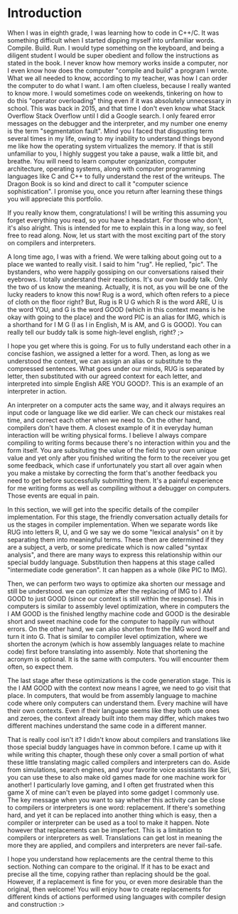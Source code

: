 # Introduction

When I was in eighth grade, I was learning how to code in C++/C. It was
something difficult when I started dipping myself into unfamiliar words.
Compile. Build. Run. I would type something on the keyboard, and being 
a diligent student I would be super obedient and follow the instructions
as stated in the book. I never know how memory works inside a computer,
nor I even know how does the computer "compile and build" a program I 
wrote. What we all needed to know, according to my teacher, was how I 
can order the computer to do what I want. I am often clueless, because
I really wanted to know more. I would sometimes code on weekends, tinkering
on how to do this "operator overloading" thing even if it was absolutely 
unnecessary in school. This was back in 2015, and that time I don't even know what Stack Overflow
Stack Overflow until I did a Google search. I only feared error messages
on the debugger and the interpreter, and my number one enemy is the term
"segmentation fault". Mind you I faced that disgusting term several times
in my life, owing to my inability to understand things beyond me like how
the operating system virtualizes the memory. If that is still unfamiliar 
to you, I highly suggest you take a pause, walk a little bit, and breathe.
You will need to learn computer organization, computer architecture, 
operating systems, along with computer programming languages like 
C and C++ to fully understand the rest of the writeups. The Dragon Book 
is so kind and direct to call it "computer science sophistication". I 
promise you, once you return after learning these things you will appreciate 
this portfolio.

If you really know them, congratulations! I will be writing this assuming 
you forget everything you read, so you have a headstart. For those who don't,
it's also alright. This is intended for me to explain this in a long way, 
so feel free to read along. Now, let us start with the most exciting part
of the story on compilers and interpreters. 

A long time ago, I was with a friend. We were talking about going out to a 
place we wanted to really visit. I said to him "rug". He replied, "pic". 
The bystanders, who were happily gossiping on our conversations raised
their eyebrows. I totally understand their reactions. It's our own buddy 
talk. Only the two of us know the meaning. Actually, it is not, as you will be
one of the lucky readers to know this now! Rug is a word, which often refers
to a piece of cloth on the floor right? But, Rug is R U G which R is the word
ARE, U is the word YOU, and G is the word GOOD (which in this context means
is he okay with going to the place) and the word PIC is an alias for IMG,
which is a shorthand for I M G (I as I in English, M is AM, and G is GOOD).
You can really tell our buddy talk is some high-level english, right? ;>

I hope you get where this is going. For us to fully understand each other
in a concise fashion, we assigned a letter for a word. Then, as long as we
understood the context, we can assign an alias or substitute to the
compressed sentences. What goes under our minds, RUG is separated by letter,
then substituted with our agreed context for each letter, and interpreted
into simple English ARE YOU GOOD?. This is an example of an interpreter 
in action.

An interpreter on a computer acts the same way, and it always requires an
input code or language like we did earlier. We can check our mistakes real 
time, and correct each other when we need to. On the other hand, compilers
don't have them. A closest example of it in everyday human interaction 
will be writing physical forms. I believe I always compare compiling 
to writing forms because there's no interaction within you and the form
itself. You are subsituting the value of the field to your own unique value
and yet only after you finished writing the form to the receiver you get
some feedback, which case if unfortunately you start all over again when
you make a mistake by correcting the form that's another feedback you need
to get before successfully submitting them. It's a painful experience for
me writing forms as well as compiling without a debugger on computers. 
Those events are equal in pain.

In this section, we will get into the specific details of the compiler
implementation. For this stage, the friendly conversation actually 
details for us the stages in compiler implementation. When we separate
words like RUG into letters R, U, and G we say we do some "lexical 
analysis" on it by separating them into meaningful terms. These then are 
determined if they are a subject, a verb, or some predicate which is now
called "syntax analysis", and there are many ways to express this 
relationship within our special buddy language. Substitution then happens 
at this stage called "intermediate code generation". It can happen as a 
whole (like PIC to IMG). 

Then, we can perform two ways to optimize aka shorten our message and 
still be understood. we can optimize after the replacing of IMG to 
I AM GOOD to just GOOD (since our context is still within the response). 
This in computers is similar to assembly level optimization, where in 
computers the I AM GOOD is the finished lengthy machine code 
and GOOD is the desirable short and sweet machine code for the computer 
to happily run without errors. On the other hand, we can also shorten from 
the IMG word itself and turn it into G. That is similar to compiler level 
optimization, where we shorten the acronym (which is how assembly 
languages relate to machine code) first before translating into assembly. 
Note that shortening the acronym is optional. It is the same with computers. 
You will encounter them often, so expect them. 

The last stage after these optimizations is the code generation stage.
This is the I AM GOOD with the context now means I agree, we need to go
visit that place. In computers, that would be from assembly language
to machine code where only computers can understand them. Every machine
will have their own contexts. Even if their language seems like they both 
use ones and zeroes, the context already built into them may differ, which 
makes two different machines understand the same code in a different manner.

That is really cool isn't it? I didn't know about compilers and translations
like those special buddy languages have in common before. I came up with it
while writing this chapter, though these only cover a small portion of what
these little translating magic called compilers and interpreters can do.
Aside from simulations, search engines, and your favorite voice assistants
like Siri, you can use these to also make old games made for one machine
work for another! I particularly love gaming, and I often get frustrated 
when this game X of mine can't even be played into some gadget I commonly
use. The key message when you want to say whether this activity can be close
to compilers or interpreters is one word: replacement. If there's something
hard, and yet it can be replaced into another thing which is easy, then a 
compiler or interpreter can be used as a tool to make it happen. Note however 
that replacements can be imperfect. This is a limitation to compilers
or interpreters as well. Translations can get lost in meaning the more they
are applied, and compilers and interpreters are never fail-safe.

I hope you understand how replacements are the central theme to this section.
Nothing can compare to the original. If it has to be exact and
precise all the time, copying rather than replacing should be the goal. 
However, if a replacement is fine for you, or even more desirable than the
original, then welcome! You will enjoy how to create replacements for
different kinds of actions performed using languages with compiler design
and construction :>




 



 